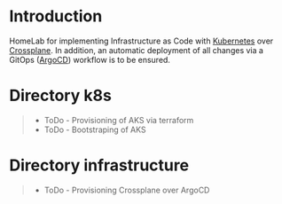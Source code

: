 
# Introduction
HomeLab for implementing Infrastructure as Code with [Kubernetes](https://kubernetes.io) over [Crossplane](https://crossplane.io). 
In addition, an automatic deployment of all changes via a GitOps ([ArgoCD](https://argo-cd.readthedocs.io)) workflow is to be ensured.

# Directory k8s
> * ToDo - Provisioning of AKS via terraform
> * ToDo - Bootstraping of AKS

# Directory infrastructure
> * ToDo - Provisioning Crossplane over ArgoCD